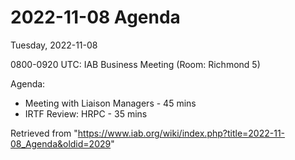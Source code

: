 




2022-11-08 Agenda
=================





Tuesday, 2022-11-08


0800-0920 UTC: IAB Business Meeting (Room: Richmond 5)


Agenda:



* Meeting with Liaison Managers - 45 mins
* IRTF Review: HRPC - 35 mins






Retrieved from "<https://www.iab.org/wiki/index.php?title=2022-11-08_Agenda&oldid=2029>"


